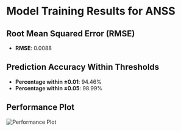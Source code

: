 # Model Training Results for ANSS

## Root Mean Squared Error (RMSE)
- **RMSE**: 0.0088

## Prediction Accuracy Within Thresholds
- **Percentage within ±0.01**: 94.46%
- **Percentage within ±0.05**: 98.99%

## Performance Plot
![Performance Plot](../imgs/ANSS.png)
